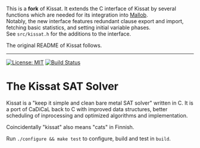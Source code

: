 
This is a **fork** of Kissat. It extends the C interface of Kissat by several functions which are needed for its integration into [Mallob](https://github.com/domschrei/mallob).  
Notably, the new interface features redundant clause export and import, fetching basic statistics, and setting initial variable phases.  
See `src/kissat.h` for the additions to the interface.

The original README of Kissat follows.

<hr/>

[![License: MIT](https://img.shields.io/badge/License-MIT-yellow.svg)](https://opensource.org/licenses/MIT)
[![Build Status](https://travis-ci.com/arminbiere/kissat.svg?branch=master)](https://travis-ci.com/arminbiere/kissat)

The Kissat SAT Solver
=====================

Kissat is a "keep it simple and clean bare metal SAT solver" written in C.
It is a port of CaDiCaL back to C with improved data structures, better
scheduling of inprocessing and optimized algorithms and implementation.

Coincidentally "kissat" also means "cats" in Finnish.

Run `./configure && make test` to configure, build and test in `build`.
